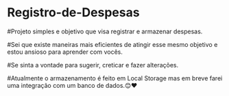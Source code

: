 # Registro-de-Despesas

#Projeto simples e objetivo que visa registrar  e armazenar despesas.

#Sei que existe maneiras mais eficientes de atingir esse mesmo objetivo e estou ansioso para aprender com vocês.

#Se sinta a vontade para sugerir, creticar e fazer alterações.

#Atualmente o armazenamento é feito em Local Storage mas em breve farei uma integração com um banco de dados.😊❤️
